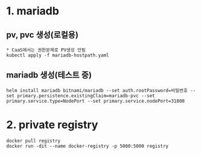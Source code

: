 # 1. mariadb
## pv, pvc 생성(로컬용)
    * CaaS에서는 권한문제로 PV생성 안됨
    kubectl apply -f mariadb-hostpath.yaml
## mariadb 생성(테스트 중)
    helm install mariadb bitnami/mariadb --set auth.rootPassword=비밀번호 --set primary.persistence.existingClaim=mariadb-pvc --set primary.service.type=NodePort --set primary.service.nodePort=31000
    
# 2. private registry
    docker pull registry
    docker run -dit --name docker-registry -p 5000:5000 registry